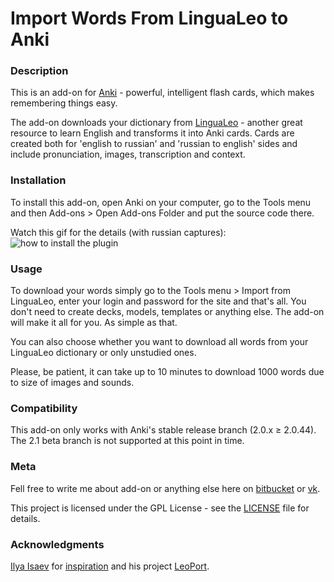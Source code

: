 # Import Words From LinguaLeo to Anki

### Description ###

This is an add-on for [Anki](https://apps.ankiweb.net/) - powerful, intelligent flash cards, which makes remembering things easy.

The add-on downloads your dictionary from [LinguaLeo](https://lingualeo.com/) - another great resource to learn English and transforms it into Anki cards. Cards are created both for 'english to russian' and 'russian to english' sides and include pronunciation, images, transcription and context.

### Installation ###

To install this add-on, open Anki on your computer, go to the Tools menu and then Add-ons > Open Add-ons Folder and put the source code there. 

Watch this gif for the details (with russian captures):
![how to install the plugin](https://media.giphy.com/media/3oFzm4JamA2wb86yTS/giphy.gif)

### Usage ###

To download your words simply go to the Tools menu > Import from LinguaLeo, enter your login and password for the site and that's all. You don't need to create decks, models, templates or anything else. The add-on will make it all for you. As simple as that. 

You can also choose whether you want to download all words from your LinguaLeo dictionary or only unstudied ones.

Please, be patient, it can take up to 10 minutes to download 1000 words due to size of images and sounds. 

### Compatibility ###

This add-on only works with Anki's stable release branch (2.0.x ≥ 2.0.44). The 2.1 beta branch is not supported at this point in time.

### Meta ###

Fell free to write me about add-on or anything else here on [bitbucket](https://bitbucket.org/alex-altay/) or [vk](https://vk.com/trutanov.alex).

This project is licensed under the GPL License - see the [LICENSE](https://bitbucket.org/alex-altay/lingualeoanki/src/70f0add7da031166f3fbd50dfd8e634236488840/LICENSE?at=master&fileviewer=file-view-default) file for details. 

### Acknowledgments ###

[Ilya Isaev](https://github.com/relaxart) for [inspiration](https://habrahabr.ru/post/276495/) and his project [LeoPort](https://github.com/relaxart/LeoPort).

